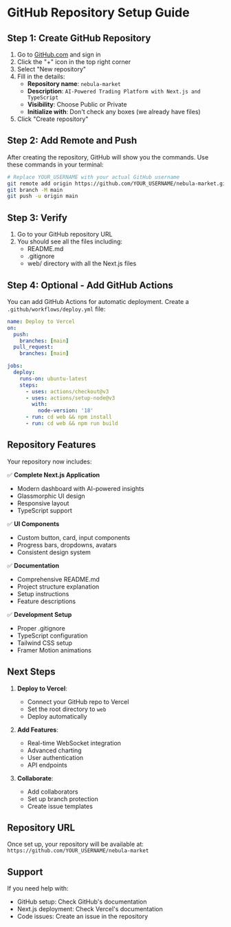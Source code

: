 # GitHub Repository Setup Guide

## Step 1: Create GitHub Repository

1. Go to [GitHub.com](https://github.com) and sign in
2. Click the "+" icon in the top right corner
3. Select "New repository"
4. Fill in the details:
   - **Repository name**: `nebula-market`
   - **Description**: `AI-Powered Trading Platform with Next.js and TypeScript`
   - **Visibility**: Choose Public or Private
   - **Initialize with**: Don't check any boxes (we already have files)
5. Click "Create repository"

## Step 2: Add Remote and Push

After creating the repository, GitHub will show you the commands. Use these commands in your terminal:

```bash
# Replace YOUR_USERNAME with your actual GitHub username
git remote add origin https://github.com/YOUR_USERNAME/nebula-market.git
git branch -M main
git push -u origin main
```

## Step 3: Verify

1. Go to your GitHub repository URL
2. You should see all the files including:
   - README.md
   - .gitignore
   - web/ directory with all the Next.js files

## Step 4: Optional - Add GitHub Actions

You can add GitHub Actions for automatic deployment. Create a `.github/workflows/deploy.yml` file:

```yaml
name: Deploy to Vercel
on:
  push:
    branches: [main]
  pull_request:
    branches: [main]

jobs:
  deploy:
    runs-on: ubuntu-latest
    steps:
      - uses: actions/checkout@v3
      - uses: actions/setup-node@v3
        with:
          node-version: '18'
      - run: cd web && npm install
      - run: cd web && npm run build
```

## Repository Features

Your repository now includes:

✅ **Complete Next.js Application**
- Modern dashboard with AI-powered insights
- Glassmorphic UI design
- Responsive layout
- TypeScript support

✅ **UI Components**
- Custom button, card, input components
- Progress bars, dropdowns, avatars
- Consistent design system

✅ **Documentation**
- Comprehensive README.md
- Project structure explanation
- Setup instructions
- Feature descriptions

✅ **Development Setup**
- Proper .gitignore
- TypeScript configuration
- Tailwind CSS setup
- Framer Motion animations

## Next Steps

1. **Deploy to Vercel**:
   - Connect your GitHub repo to Vercel
   - Set the root directory to `web`
   - Deploy automatically

2. **Add Features**:
   - Real-time WebSocket integration
   - Advanced charting
   - User authentication
   - API endpoints

3. **Collaborate**:
   - Add collaborators
   - Set up branch protection
   - Create issue templates

## Repository URL

Once set up, your repository will be available at:
`https://github.com/YOUR_USERNAME/nebula-market`

## Support

If you need help with:
- GitHub setup: Check GitHub's documentation
- Next.js deployment: Check Vercel's documentation
- Code issues: Create an issue in the repository
